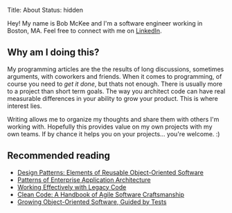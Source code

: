 Title: About
Status: hidden

Hey!  My name is Bob McKee and I'm a software engineer working in Boston, MA.  Feel free to connect with me on [LinkedIn][].

## Why am I doing this?

My programming articles are the the results of long discussions, sometimes arguments, with coworkers and friends.  When it comes to programming, of course you need to *get it done*, but thats not enough.  There is usually more to a project than short term goals.  The way you architect code can have real measurable differences in your ability to grow your product.  This is where interest lies.

Writing allows me to organize my thoughts and share them with others I'm working with.  Hopefully this provides value on my own projects with my own teams.  If by chance it helps you on your projects… you're welcome.  :)

## Recommended reading

- [Design Patterns: Elements of Reusable Object-Oriented Software](http://amzn.com/B000SEIBB8)
- [Patterns of Enterprise Application Architecture](http://amzn.com/B000OZ0NAI)
- [Working Effectively with Legacy Code](http://amzn.com/B005OYHF0A)
- [Clean Code: A Handbook of Agile Software Craftsmanship](http://amzn.com/B001GSTOAM)
- [Growing Object-Oriented Software, Guided by Tests](http://amzn.com/B002TIOYVW)

[LinkedIn]: http://www.linkedin.com/in/bywires/